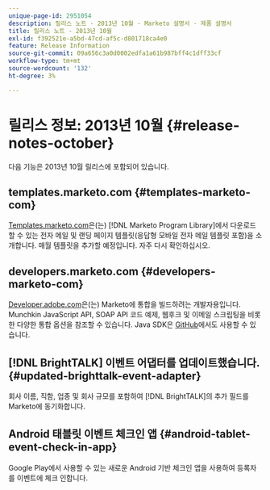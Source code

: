 ```yaml
---
unique-page-id: 2951054
description: 릴리스 노트 - 2013년 10월 - Marketo 설명서 - 제품 설명서
title: 릴리스 노트 - 2013년 10월
exl-id: f392521e-a5bd-47cd-af5c-d801718ca4e0
feature: Release Information
source-git-commit: 09a656c3a0d0002edfa1a61b987bff4c1dff33cf
workflow-type: tm+mt
source-wordcount: '132'
ht-degree: 3%

---
```


# 릴리스 정보: 2013년 10월 {#release-notes-october}

다음 기능은 2013년 10월 릴리스에 포함되어 있습니다.

## templates.marketo.com {#templates-marketo-com}

[Templates.marketo.com](/help/marketo/product-docs/demand-generation/landing-pages/landing-page-templates/guided-landing-page-template-list.md)은(는) [!DNL Marketo Program Library]에서 다운로드할 수 있는 전자 메일 및 랜딩 페이지 템플릿(응답형 모바일 전자 메일 템플릿 포함)을 소개합니다. 매월 템플릿을 추가할 예정입니다. 자주 다시 확인하십시오.

## developers.marketo.com {#developers-marketo-com}

[Developer.adobe.com](https://experienceleague.adobe.com/ko/docs/marketo-developer/marketo/home)은(는) Marketo에 통합을 빌드하려는 개발자용입니다. Munchkin JavaScript API, SOAP API 코드 예제, 웹후크 및 이메일 스크립팅을 비롯한 다양한 통합 옵션을 참조할 수 있습니다. Java SDK은 [GitHub](https://github.com/Marketo/SOAP-API-Java-Client)에서도 사용할 수 있습니다.

## [!DNL BrightTALK] 이벤트 어댑터를 업데이트했습니다. {#updated-brighttalk-event-adapter}

회사 이름, 직함, 업종 및 회사 규모를 포함하여 [!DNL BrightTALK]의 추가 필드를 Marketo에 동기화합니다.

## Android 태블릿 이벤트 체크인 앱 {#android-tablet-event-check-in-app}

Google Play에서 사용할 수 있는 새로운 Android 기반 체크인 앱을 사용하여 등록자를 이벤트에 체크 인합니다.
